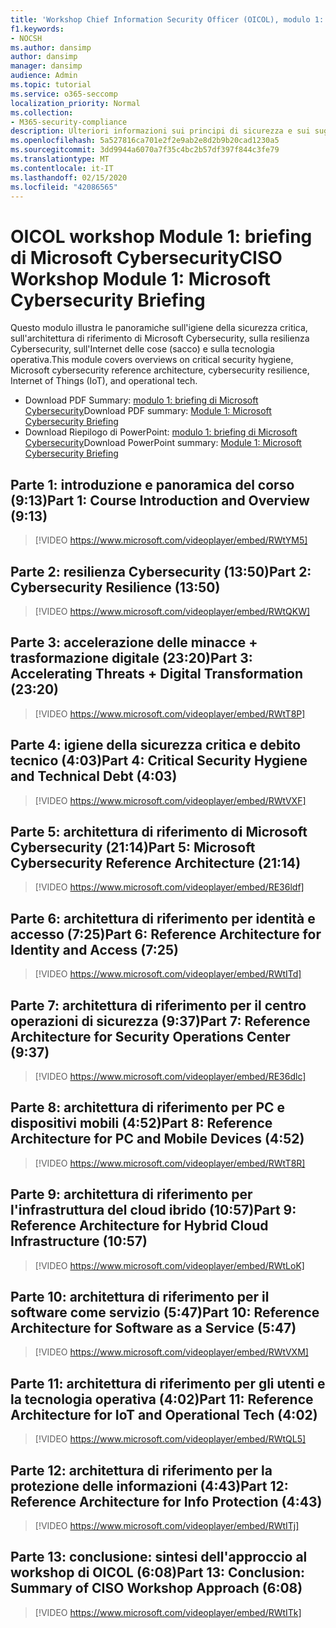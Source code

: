 ```yaml
---
title: 'Workshop Chief Information Security Officer (OICOL), modulo 1: briefing di Microsoft Cybersecurity'
f1.keywords:
- NOCSH
ms.author: dansimp
author: dansimp
manager: dansimp
audience: Admin
ms.topic: tutorial
ms.service: o365-seccomp
localization_priority: Normal
ms.collection:
- M365-security-compliance
description: Ulteriori informazioni sui principi di sicurezza e sui suggerimenti per modernizzare la sicurezza nell'organizzazione.
ms.openlocfilehash: 5a527816ca701e2f2e9ab2e8d2b9b20cad1230a5
ms.sourcegitcommit: 3dd9944a6070a7f35c4bc2b57df397f844c3fe79
ms.translationtype: MT
ms.contentlocale: it-IT
ms.lasthandoff: 02/15/2020
ms.locfileid: "42086565"
---
```

# <a name="ciso-workshop-module-1-microsoft-cybersecurity-briefing"></a><span data-ttu-id="b46d9-103">OICOL workshop Module 1: briefing di Microsoft Cybersecurity</span><span class="sxs-lookup"><span data-stu-id="b46d9-103">CISO Workshop Module 1: Microsoft Cybersecurity Briefing</span></span>

<span data-ttu-id="b46d9-104">Questo modulo illustra le panoramiche sull'igiene della sicurezza critica, sull'architettura di riferimento di Microsoft Cybersecurity, sulla resilienza Cybersecurity, sull'Internet delle cose (sacco) e sulla tecnologia operativa.</span><span class="sxs-lookup"><span data-stu-id="b46d9-104">This module covers overviews on critical security hygiene, Microsoft cybersecurity reference architecture, cybersecurity resilience, Internet of Things (IoT), and operational tech.</span></span>

- <span data-ttu-id="b46d9-105">Download PDF Summary: [modulo 1: briefing di Microsoft Cybersecurity](../../media/ciso-workshop-1-cybersecurity-briefing.pdf)</span><span class="sxs-lookup"><span data-stu-id="b46d9-105">Download PDF summary: [Module 1: Microsoft Cybersecurity Briefing](../../media/ciso-workshop-1-cybersecurity-briefing.pdf)</span></span>
- <span data-ttu-id="b46d9-106">Download Riepilogo di PowerPoint: [modulo 1: briefing di Microsoft Cybersecurity](https://docs.microsoft.com/microsoft-365/security/media/ciso-workshop-1-cybersecurity-briefing.pptx)</span><span class="sxs-lookup"><span data-stu-id="b46d9-106">Download PowerPoint summary: [Module 1: Microsoft Cybersecurity Briefing](https://docs.microsoft.com/microsoft-365/security/media/ciso-workshop-1-cybersecurity-briefing.pptx)</span></span>

## <a name="part-1-course-introduction-and-overview-913"></a><span data-ttu-id="b46d9-107">Parte 1: introduzione e panoramica del corso (9:13)</span><span class="sxs-lookup"><span data-stu-id="b46d9-107">Part 1: Course Introduction and Overview (9:13)</span></span>

> [!VIDEO https://www.microsoft.com/videoplayer/embed/RWtYM5]

## <a name="part-2-cybersecurity-resilience-1350"></a><span data-ttu-id="b46d9-108">Parte 2: resilienza Cybersecurity (13:50)</span><span class="sxs-lookup"><span data-stu-id="b46d9-108">Part 2: Cybersecurity Resilience (13:50)</span></span>

> [!VIDEO https://www.microsoft.com/videoplayer/embed/RWtQKW]

## <a name="part-3-accelerating-threats--digital-transformation-2320"></a><span data-ttu-id="b46d9-109">Parte 3: accelerazione delle minacce + trasformazione digitale (23:20)</span><span class="sxs-lookup"><span data-stu-id="b46d9-109">Part 3: Accelerating Threats + Digital Transformation (23:20)</span></span>

> [!VIDEO https://www.microsoft.com/videoplayer/embed/RWtT8P]

## <a name="part-4-critical-security-hygiene-and-technical-debt-403"></a><span data-ttu-id="b46d9-110">Parte 4: igiene della sicurezza critica e debito tecnico (4:03)</span><span class="sxs-lookup"><span data-stu-id="b46d9-110">Part 4: Critical Security Hygiene and Technical Debt (4:03)</span></span>

> [!VIDEO https://www.microsoft.com/videoplayer/embed/RWtVXF]

## <a name="part-5-microsoft-cybersecurity-reference-architecture-2114"></a><span data-ttu-id="b46d9-111">Parte 5: architettura di riferimento di Microsoft Cybersecurity (21:14)</span><span class="sxs-lookup"><span data-stu-id="b46d9-111">Part 5: Microsoft Cybersecurity Reference Architecture (21:14)</span></span>

> [!VIDEO https://www.microsoft.com/videoplayer/embed/RE36ldf]

## <a name="part-6-reference-architecture-for-identity-and-access-725"></a><span data-ttu-id="b46d9-112">Parte 6: architettura di riferimento per identità e accesso (7:25)</span><span class="sxs-lookup"><span data-stu-id="b46d9-112">Part 6: Reference Architecture for Identity and Access (7:25)</span></span>

> [!VIDEO https://www.microsoft.com/videoplayer/embed/RWtITd]

## <a name="part-7-reference-architecture-for-security-operations-center-937"></a><span data-ttu-id="b46d9-113">Parte 7: architettura di riferimento per il centro operazioni di sicurezza (9:37)</span><span class="sxs-lookup"><span data-stu-id="b46d9-113">Part 7: Reference Architecture for Security Operations Center (9:37)</span></span>

> [!VIDEO https://www.microsoft.com/videoplayer/embed/RE36dlc]

## <a name="part-8-reference-architecture-for-pc-and-mobile-devices-452"></a><span data-ttu-id="b46d9-114">Parte 8: architettura di riferimento per PC e dispositivi mobili (4:52)</span><span class="sxs-lookup"><span data-stu-id="b46d9-114">Part 8: Reference Architecture for PC and Mobile Devices (4:52)</span></span>

> [!VIDEO https://www.microsoft.com/videoplayer/embed/RWtT8R]

## <a name="part-9-reference-architecture-for-hybrid-cloud-infrastructure-1057"></a><span data-ttu-id="b46d9-115">Parte 9: architettura di riferimento per l'infrastruttura del cloud ibrido (10:57)</span><span class="sxs-lookup"><span data-stu-id="b46d9-115">Part 9: Reference Architecture for Hybrid Cloud Infrastructure (10:57)</span></span>

> [!VIDEO https://www.microsoft.com/videoplayer/embed/RWtLoK]

## <a name="part-10-reference-architecture-for-software-as-a-service-547"></a><span data-ttu-id="b46d9-116">Parte 10: architettura di riferimento per il software come servizio (5:47)</span><span class="sxs-lookup"><span data-stu-id="b46d9-116">Part 10: Reference Architecture for Software as a Service (5:47)</span></span>

> [!VIDEO https://www.microsoft.com/videoplayer/embed/RWtVXM]

## <a name="part-11-reference-architecture-for-iot-and-operational-tech-402"></a><span data-ttu-id="b46d9-117">Parte 11: architettura di riferimento per gli utenti e la tecnologia operativa (4:02)</span><span class="sxs-lookup"><span data-stu-id="b46d9-117">Part 11: Reference Architecture for IoT and Operational Tech (4:02)</span></span>

> [!VIDEO https://www.microsoft.com/videoplayer/embed/RWtQL5]

## <a name="part-12-reference-architecture-for-info-protection-443"></a><span data-ttu-id="b46d9-118">Parte 12: architettura di riferimento per la protezione delle informazioni (4:43)</span><span class="sxs-lookup"><span data-stu-id="b46d9-118">Part 12: Reference Architecture for Info Protection (4:43)</span></span>

> [!VIDEO https://www.microsoft.com/videoplayer/embed/RWtITj]

## <a name="part-13-conclusion-summary-of-ciso-workshop-approach-608"></a><span data-ttu-id="b46d9-119">Parte 13: conclusione: sintesi dell'approccio al workshop di OICOL (6:08)</span><span class="sxs-lookup"><span data-stu-id="b46d9-119">Part 13: Conclusion: Summary of CISO Workshop Approach (6:08)</span></span>

> [!VIDEO https://www.microsoft.com/videoplayer/embed/RWtITk]

